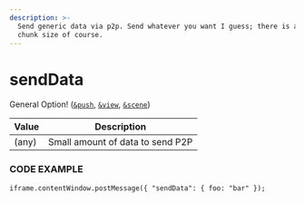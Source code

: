 ```yaml
---
description: >-
  Send generic data via p2p. Send whatever you want I guess; there is a max
  chunk size of course.
---
```


# sendData

General Option! ([`&push`](../../source-settings/push.md), [`&view`](../../advanced-settings/view-parameters/view.md), [`&scene`](../../advanced-settings/view-parameters/scene.md))

| Value | Description                      |
| ----- | -------------------------------- |
| (any) | Small amount of data to send P2P |

### CODE EXAMPLE

```
iframe.contentWindow.postMessage({ "sendData": { foo: "bar" });
```

